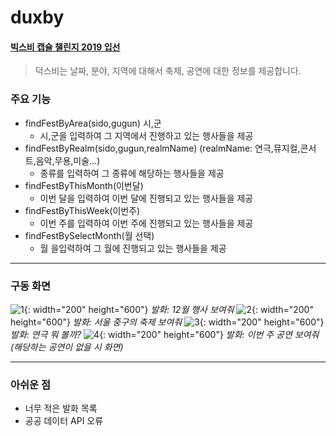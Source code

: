 # duxby
#### [빅스비 캡슐 챌린지 2019 입선](https://bixby.developer.samsung.com/newsroom/ko-kr/%EA%B3%B5%EC%A7%80-%E2%80%98%EB%B9%85%EC%8A%A4%EB%B9%84-%EC%BA%A1%EC%8A%90-%EC%B1%8C%EB%A6%B0%EC%A7%80-2019-%EA%B2%B0%EC%84%A0-%EC%A7%84%EC%B6%9C%EC%9E%91-%EB%B0%8F-%EC%9E%85%EC%84%A0%EC%9E%91%EC%9D%84-%EB%B0%9C%ED%91%9C%ED%95%A9%EB%8B%88%EB%8B%A4)
> 덕스비는 날짜, 분야, 지역에 대해서 축제, 공연에 대한 정보를 제공합니다.

### 주요 기능
 * findFestByArea(sido,gugun) 시,군
    - 시,군을 입력하여 그 지역에서 진행하고 있는 행사들을 제공
 * findFestByRealm(sido,gugun,realmName) (realmName: 연극,뮤지컬,콘서트,음악,무용,미술...)
    - 종류를 입력하여 그 종류에 해당하는 행사들을 제공
 * findFestByThisMonth(이번달)
    - 이번 달을 입력하여 이번 달에 진행되고 있는 행사들을 제공
 * findFestByThisWeek(이번주)
    - 이번 주를 입력하여 이번 주에 진행되고 있는 행사들을 제공
 * findFestBySelectMonth(월 선택)
   - 월 을입력하여 그 월에 진행되고 있는 행사들을 제공   
---

### 구동 화면
![1](./img/12.png){: width="200" height="600"}
_발화: 12월 행사 보여줘_
![2](./img/sido.png){: width="200" height="600"}
_발화: 서울 중구의 축제 보여줘_
![3](./img/realmName.png){: width="200" height="600"}
_발화: 연극 뭐 볼까?_
![4](./img/thisweek.png){: width="200" height="600"}
_발화: 이번 주 공연 보여줘(해당하는 공연이 없을 시 화면)_

---
### 아쉬운 점
 * 너무 적은 발화 목록
 * 공공 데이터 API 오류
